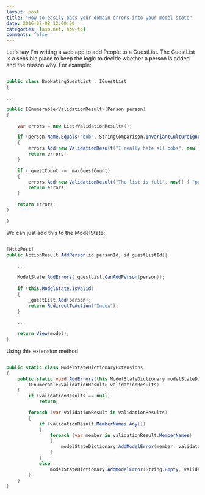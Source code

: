 ```yaml
---
layout: post
title: "How to easily pass your domain errors into your model state"
date: 2016-07-08 12:00:00
categories: [asp.net, how-to]
comments: false
---
```


Let's say I'm writing a web app to add People to a GuestList. The GuestList is a sensible place to keep the logic to decide whether a person is added and the reason why. For example:

```csharp

public class BobHatingGuestList : IGuestList
{

...

public IEnumerable<ValidationResult>(Person person)
{

    var errors = new List<ValidationResult>();

    if (person.Name.Equals("bob", StringComparison.InvariantCultureIgnoreCase));
    {
        errors.Add(new ValidationResult("I really hate all bobs", new[] { "person" }));
        return errors;
    }

    if (_guestCount >= _maxGuestCount)
    {
        errors.Add(new ValidationResult("The list is full", new[] { "person" }));
        return errors;
    }

	return errors; 
}

}

```

We can just add this to the ModelState:

```csharp

[HttpPost]
public ActionResult AddPerson(id personId, id guestListId){

	...
	
	ModelState.AddErrors(_guestList.CanAddPerson(person));
	
	if (this.ModelState.IsValid)
	{
	    _guestList.Add(person);
	    return RedirectToAction("Index");
	}
	
	...

	return View(model);
}

```

Using this extension method

```csharp

public static class ModelStateDictionaryExtensions
{
    public static void AddErrors(this ModelStateDictionary modelStateDictionary,
        IEnumerable<ValidationResult> validationResults)
    {
        if (validationResults == null)
            return;

        foreach (var validationResult in validationResults)
        {
            if (validationResult.MemberNames.Any())
            {
                foreach (var member in validationResult.MemberNames)
                {
                    modelStateDictionary.AddModelError(member, validationResult.ErrorMessage);
                }
            }
            else
                modelStateDictionary.AddModelError(String.Empty, validationResult.ErrorMessage);
        }
    }
}

```
